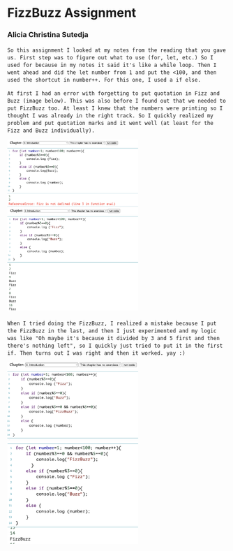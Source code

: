 # FizzBuzz Assignment
### Alicia Christina Sutedja

`So this assignment I looked at my notes from the reading that you gave us. First step was to figure out what to use (for, let, etc.) So I used for because in my notes it said it's like a while loop. Then I went ahead and did the let number from 1 and put the <100, and then used the shortcut in number++. For this one, I used a if else.`

`At first I had an error with forgetting to put quotation in Fizz and Buzz (image below). This was also before I found out that we needed to put FizzBuzz too. At least I knew that the numbers were printing so I thought I was already in the right track. So I quickly realized my problem and put quotation marks and it went well (at least for the Fizz and Buzz individually).`

<img src="https://github.com/alisisaiko/itp/blob/main/fizzbuzz/firstproblem.jpg" style="width:300px; height:auto;" />
<img src="https://github.com/alisisaiko/itp/blob/main/fizzbuzz/secondproblem.jpg" style="width:300px; height:auto;" />

`When I tried doing the FizzBuzz, I realized a mistake because I put the FizzBuzz in the last, and then I just experimented and my logic was like "Oh maybe it's because it divided by 3 and 5 first and then there's nothing left", so I quickly just tried to put it in the first if. Then turns out I was right and then it worked. yay :)`

<img src="https://github.com/alisisaiko/itp/blob/main/fizzbuzz/thirdproblem.jpg" style="width:300px; height:auto;" />
<img src="https://github.com/alisisaiko/itp/blob/main/fizzbuzz/problemsolved.jpg" style="width:300px; height:auto;" />
